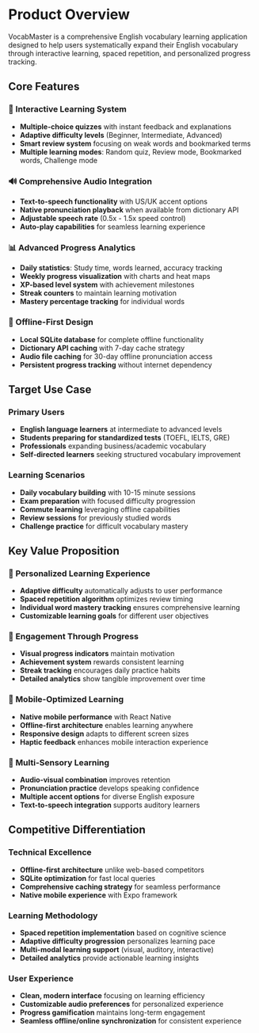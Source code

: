 # Product Overview

VocabMaster is a comprehensive English vocabulary learning application designed to help users systematically expand their English vocabulary through interactive learning, spaced repetition, and personalized progress tracking.

## Core Features

### 🎯 Interactive Learning System
- **Multiple-choice quizzes** with instant feedback and explanations
- **Adaptive difficulty levels** (Beginner, Intermediate, Advanced)
- **Smart review system** focusing on weak words and bookmarked terms
- **Multiple learning modes**: Random quiz, Review mode, Bookmarked words, Challenge mode

### 🔊 Comprehensive Audio Integration
- **Text-to-speech functionality** with US/UK accent options
- **Native pronunciation playback** when available from dictionary API
- **Adjustable speech rate** (0.5x - 1.5x speed control)
- **Auto-play capabilities** for seamless learning experience

### 📊 Advanced Progress Analytics
- **Daily statistics**: Study time, words learned, accuracy tracking
- **Weekly progress visualization** with charts and heat maps
- **XP-based level system** with achievement milestones
- **Streak counters** to maintain learning motivation
- **Mastery percentage tracking** for individual words

### 💾 Offline-First Design
- **Local SQLite database** for complete offline functionality
- **Dictionary API caching** with 7-day cache strategy
- **Audio file caching** for 30-day offline pronunciation access
- **Persistent progress tracking** without internet dependency

## Target Use Case

### Primary Users
- **English language learners** at intermediate to advanced levels
- **Students preparing for standardized tests** (TOEFL, IELTS, GRE)
- **Professionals** expanding business/academic vocabulary
- **Self-directed learners** seeking structured vocabulary improvement

### Learning Scenarios
- **Daily vocabulary building** with 10-15 minute sessions
- **Exam preparation** with focused difficulty progression
- **Commute learning** leveraging offline capabilities
- **Review sessions** for previously studied words
- **Challenge practice** for difficult vocabulary mastery

## Key Value Proposition

### 🎯 Personalized Learning Experience
- **Adaptive difficulty** automatically adjusts to user performance
- **Spaced repetition algorithm** optimizes review timing
- **Individual word mastery tracking** ensures comprehensive learning
- **Customizable learning goals** for different user objectives

### 🚀 Engagement Through Progress
- **Visual progress indicators** maintain motivation
- **Achievement system** rewards consistent learning
- **Streak tracking** encourages daily practice habits
- **Detailed analytics** show tangible improvement over time

### 📱 Mobile-Optimized Learning
- **Native mobile performance** with React Native
- **Offline-first architecture** enables learning anywhere
- **Responsive design** adapts to different screen sizes
- **Haptic feedback** enhances mobile interaction experience

### 🎵 Multi-Sensory Learning
- **Audio-visual combination** improves retention
- **Pronunciation practice** develops speaking confidence
- **Multiple accent options** for diverse English exposure
- **Text-to-speech integration** supports auditory learners

## Competitive Differentiation

### Technical Excellence
- **Offline-first architecture** unlike web-based competitors
- **SQLite optimization** for fast local queries
- **Comprehensive caching strategy** for seamless performance
- **Native mobile experience** with Expo framework

### Learning Methodology
- **Spaced repetition implementation** based on cognitive science
- **Adaptive difficulty progression** personalizes learning pace
- **Multi-modal learning support** (visual, auditory, interactive)
- **Detailed analytics** provide actionable learning insights

### User Experience
- **Clean, modern interface** focusing on learning efficiency
- **Customizable audio preferences** for personalized experience
- **Progress gamification** maintains long-term engagement
- **Seamless offline/online synchronization** for consistent experience